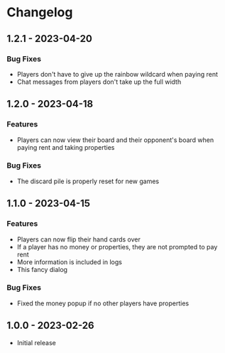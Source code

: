 # Changelog

## 1.2.1 - 2023-04-20

### Bug Fixes
* Players don't have to give up the rainbow wildcard when paying rent
* Chat messages from players don't take up the full width


## 1.2.0 - 2023-04-18

### Features
* Players can now view their board and their opponent's board when paying rent and taking properties

### Bug Fixes
* The discard pile is properly reset for new games


## 1.1.0 - 2023-04-15

### Features
* Players can now flip their hand cards over
* If a player has no money or properties, they are not prompted to pay rent
* More information is included in logs
* This fancy dialog

### Bug Fixes
* Fixed the money popup if no other players have properties


## 1.0.0 - 2023-02-26
* Initial release